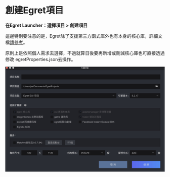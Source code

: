 # 創建Egret項目



**在Egret Launcher：選擇項目 > 創建項目**

這邊特別要注意的是，Egret除了支援第三方函式庫外也有本身的核心庫，詳細文檔[請參考](http://developer.egret.com/cn/github/egret-docs/extension/threes/instructions/index.html)。

原則上是依照個人需求去選擇，不過就算日後要再新增或刪減核心庫也可直接透過修改 egretProperties.json去操作。



![](img/img_1.jpg)